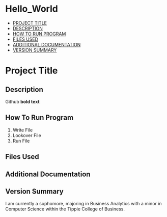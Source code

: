 # Hello_World
- [PROJECT TITLE](#Project-Title)
- [DESCRIPTION](#Description)
- [HOW TO RUN PROGRAM](How-To-Run-Program)
- [FILES USED](Files-Used)
- [ADDITIONAL DOCUMENTATION](Additional-Documentation)
- [VERSION SUMMARY](Version-Summary)

# Project Title
## Description
Github **bold text**
## How To Run Program
1. Write File
2. Lookover File
3. Run File
## Files Used
## Additional Documentation
## Version Summary 
I am currently a sophomore, majoring in Business Analytics with a minor in Computer Science within the Tippie College of Business. 
